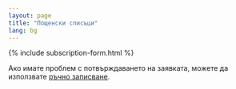 ```yaml
---
layout: page
title: "Пощенски списъци"
lang: bg
---
```


{% include subscription-form.html %}

Ако имате проблем с потвърждаването на заявката, можете да използвате
[ръчно записване](manual-instructions/).
